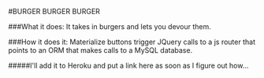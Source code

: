 #BURGER BURGER BURGER

###What it does:
It takes in burgers and lets you devour them.

###How it does it:
Materialize buttons trigger JQuery calls to a js router that points to an ORM that makes calls to a MySQL database.

#####I'll add it to Heroku and put a link here as soon as I figure out how...